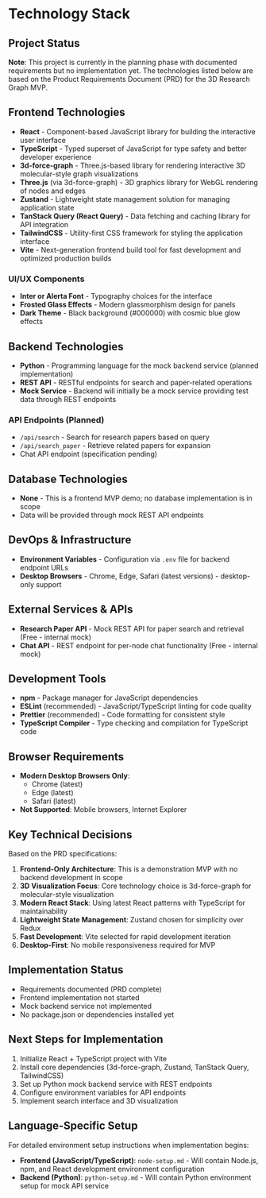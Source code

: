# Technology Stack

## Project Status
**Note**: This project is currently in the planning phase with documented requirements but no implementation yet. The technologies listed below are based on the Product Requirements Document (PRD) for the 3D Research Graph MVP.

## Frontend Technologies
<!-- Frontend-only MVP for 3D research visualization -->
- **React** - Component-based JavaScript library for building the interactive user interface
- **TypeScript** - Typed superset of JavaScript for type safety and better developer experience
- **3d-force-graph** - Three.js-based library for rendering interactive 3D molecular-style graph visualizations
- **Three.js** (via 3d-force-graph) - 3D graphics library for WebGL rendering of nodes and edges
- **Zustand** - Lightweight state management solution for managing application state
- **TanStack Query (React Query)** - Data fetching and caching library for API integration
- **TailwindCSS** - Utility-first CSS framework for styling the application interface
- **Vite** - Next-generation frontend build tool for fast development and optimized production builds

### UI/UX Components
- **Inter or Alerta Font** - Typography choices for the interface
- **Frosted Glass Effects** - Modern glassmorphism design for panels
- **Dark Theme** - Black background (#000000) with cosmic blue glow effects

## Backend Technologies
<!-- Mock backend service planned -->
- **Python** - Programming language for the mock backend service (planned implementation)
- **REST API** - RESTful endpoints for search and paper-related operations
- **Mock Service** - Backend will initially be a mock service providing test data through REST endpoints

### API Endpoints (Planned)
- `/api/search` - Search for research papers based on query
- `/api/search_paper` - Retrieve related papers for expansion
- Chat API endpoint (specification pending)

## Database Technologies
<!-- No database in scope for MVP -->
- **None** - This is a frontend MVP demo; no database implementation is in scope
- Data will be provided through mock REST API endpoints

## DevOps & Infrastructure
<!-- Minimal infrastructure for MVP -->
- **Environment Variables** - Configuration via `.env` file for backend endpoint URLs
- **Desktop Browsers** - Chrome, Edge, Safari (latest versions) - desktop-only support

## External Services & APIs
<!-- Backend REST APIs (existing or mocked) -->
- **Research Paper API** - Mock REST API for paper search and retrieval (Free - internal mock)
- **Chat API** - REST endpoint for per-node chat functionality (Free - internal mock)

## Development Tools
<!-- Modern JavaScript development toolchain -->
- **npm** - Package manager for JavaScript dependencies
- **ESLint** (recommended) - JavaScript/TypeScript linting for code quality
- **Prettier** (recommended) - Code formatting for consistent style
- **TypeScript Compiler** - Type checking and compilation for TypeScript code

## Browser Requirements
- **Modern Desktop Browsers Only**:
  - Chrome (latest)
  - Edge (latest)
  - Safari (latest)
- **Not Supported**: Mobile browsers, Internet Explorer

## Key Technical Decisions
Based on the PRD specifications:

1. **Frontend-Only Architecture**: This is a demonstration MVP with no backend development in scope
2. **3D Visualization Focus**: Core technology choice is 3d-force-graph for molecular-style visualization
3. **Modern React Stack**: Using latest React patterns with TypeScript for maintainability
4. **Lightweight State Management**: Zustand chosen for simplicity over Redux
5. **Fast Development**: Vite selected for rapid development iteration
6. **Desktop-First**: No mobile responsiveness required for MVP

## Implementation Status
- Requirements documented (PRD complete)
-  Frontend implementation not started
-  Mock backend service not implemented
-  No package.json or dependencies installed yet

## Next Steps for Implementation
1. Initialize React + TypeScript project with Vite
2. Install core dependencies (3d-force-graph, Zustand, TanStack Query, TailwindCSS)
3. Set up Python mock backend service with REST endpoints
4. Configure environment variables for API endpoints
5. Implement search interface and 3D visualization

## Language-Specific Setup
For detailed environment setup instructions when implementation begins:
- **Frontend (JavaScript/TypeScript)**: `node-setup.md` - Will contain Node.js, npm, and React development environment configuration
- **Backend (Python)**: `python-setup.md` - Will contain Python environment setup for mock API service
